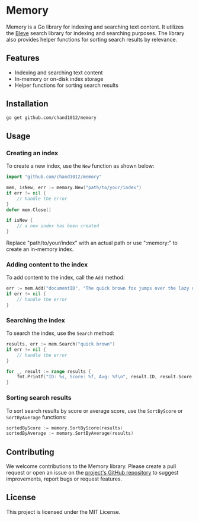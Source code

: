 # Memory

Memory is a Go library for indexing and searching text content. It utilizes the [Bleve](https://github.com/blevesearch/bleve) search library for indexing and searching purposes. The library also provides helper functions for sorting search results by relevance.

## Features

* Indexing and searching text content
* In-memory or on-disk index storage
* Helper functions for sorting search results

## Installation

```bash
go get github.com/chand1012/memory
```

## Usage

### Creating an index

To create a new index, use the `New` function as shown below:

```go
import "github.com/chand1012/memory"

mem, isNew, err := memory.New("path/to/your/index")
if err != nil {
    // handle the error
}
defer mem.Close()

if isNew {
    // a new index has been created
}
```

Replace "path/to/your/index" with an actual path or use ":memory:" to create an in-memory index.

### Adding content to the index

To add content to the index, call the `Add` method:

```go
err := mem.Add("documentID", "The quick brown fox jumps over the lazy dog.")
if err != nil {
	// handle the error
}
```

### Searching the index

To search the index, use the `Search` method:

```go
results, err := mem.Search("quick brown")
if err != nil {
	// handle the error
}

for _, result := range results {
	fmt.Printf("ID: %s, Score: %f, Avg: %f\n", result.ID, result.Score, result.Avg)
}
```

### Sorting search results

To sort search results by score or average score, use the `SortByScore` or `SortByAverage` functions:

```go
sortedByScore := memory.SortByScore(results)
sortedByAverage := memory.SortByAverage(results)
```

## Contributing

We welcome contributions to the Memory library. Please create a pull request or open an issue on the [project's GitHub repository](https://github.com/chand1012/memory) to suggest improvements, report bugs or request features.

## License

This project is licensed under the MIT License.
